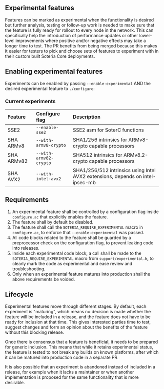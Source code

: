 Experimental features
----------------------

Features can be marked as experimental when the functionality is desired but
further analysis, testing or follow-up work is needed to make sure that the
feature is fully ready for rollout to every node in the network. This can
specifically help the introduction of performance updates or other lower-level
improvements where positive and/or negative effects may take a longer time to
test. The PR benefits from being merged because this makes it easier for
testers to pick and choose sets of features to experiment with in their custom
built Soteria Core deployments.

## Enabling experimental features

Experiments can be enabled by passing `--enable-experimental` AND the desired
experimental feature to `./configure`:

### Current experiments

| Feature     | Configure flag         | Description
| :---------- | :--------------------- | :-----
| SSE2        | `--enable-sse2`        | SSE2 asm for SoterC functions
| SHA ARMv8   | `--with-armv8-crypto`  | SHA1/256 intrinsics for ARMv8-crypto capable processors
| SHA ARMv82  | `--with-armv82-crypto` | SHA512 intrinsics for ARMv8.2-crypto capable processors
| SHA AVX2    | `--with-intel-avx2`    | SHA1/256/512 intrinsics using Intel AVX2 extensions, depends on intel-ipsec-mb

## Requirements

1. An experimental feature shall be controlled by a configuration flag inside
   `configure.ac` that explicitly enables the feature.
2. The feature shall by default be disabled.
3. The feature shall call the `SOTERIA_REQUIRE_EXPERIMENTAL` macro in
   `configure.ac`, to enforce that `--enable-experimental` was passed.
4. All code blocks related to the feature shall be guarded by a preprocessor
   check on the configuration flag, to prevent leaking code into releases.
5. Inside each experimental code block, a call shall be made to the
   `SOTERIA_REQUIRE_EXPERIMENTAL` macro from `support/experimental.h`, to
   clearly mark the code as experimental and ease review and troubleshooting.
6. Only when an experimental feature matures into production shall the above
   requirements be voided.

## Lifecycle

Experimental features move through different stages. By default, each experiment
is "maturing", which means no decision is made whether the feature will be
included in a release, and the feature does not have to be ready for inclusion
at that time. This gives interested parties time to test, suggest changes and
form an opinion about the benefits of the feature without this blocking release.

Once there is consensus that a feature is beneficial, it needs to be prepared
for generic inclusion. This means that while it retains experimental status,
the feature is tested to not break any builds on known platforms, after which
it can be matured into production code in a separate PR.

It is also possible that an experiment is abandoned instead of included in a
release, for example when it lacks a maintainer or when another implementation
is proposed for the same functionality that is more desirable.
